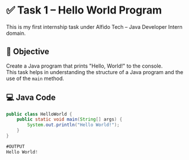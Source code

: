 # ✅ Task 1 – Hello World Program

This is my first internship task under Alfido Tech – Java Developer Intern domain.


## 🎯 Objective

Create a Java program that prints "Hello, World!" to the console.  
This task helps in understanding the structure of a Java program and the use of the `main` method.


## 💻 Java Code

```java
public class HelloWorld {
    public static void main(String[] args) {
        System.out.println("Hello World!");
    }
}

#OUTPUT
Hello World!
